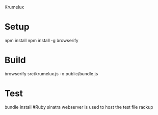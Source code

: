 Krumelux

# Setup
npm install
npm install -g browserify

# Build
browserify src/krumelux.js -o public/bundle.js

# Test
bundle install #Ruby sinatra webserver is used to host the test file
rackup
